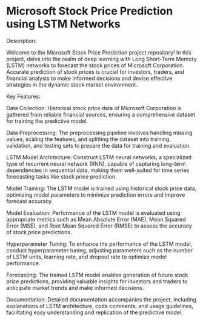 # Microsoft Stock Price Prediction using LSTM Networks

Description:

Welcome to the Microsoft Stock Price Prediction project repository! In this project, delve into the realm of deep learning with Long Short-Term Memory (LSTM) networks to forecast the stock prices of Microsoft Corporation. Accurate prediction of stock prices is crucial for investors, traders, and financial analysts to make informed decisions and devise effective strategies in the dynamic stock market environment.

Key Features:

Data Collection: Historical stock price data of Microsoft Corporation is gathered from reliable financial sources, ensuring a comprehensive dataset for training the predictive model.

Data Preprocessing: The preprocessing pipeline involves handling missing values, scaling the features, and splitting the dataset into training, validation, and testing sets to prepare the data for training and evaluation.

LSTM Model Architecture: Construct LSTM neural networks, a specialized type of recurrent neural network (RNN), capable of capturing long-term dependencies in sequential data, making them well-suited for time series forecasting tasks like stock price prediction.

Model Training: The LSTM model is trained using historical stock price data, optimizing model parameters to minimize prediction errors and improve forecast accuracy.

Model Evaluation: Performance of the LSTM model is evaluated using appropriate metrics such as Mean Absolute Error (MAE), Mean Squared Error (MSE), and Root Mean Squared Error (RMSE) to assess the accuracy of stock price predictions.

Hyperparameter Tuning: To enhance the performance of the LSTM model, conduct hyperparameter tuning, adjusting parameters such as the number of LSTM units, learning rate, and dropout rate to optimize model performance.

Forecasting: The trained LSTM model enables generation of future stock price predictions, providing valuable insights for investors and traders to anticipate market trends and make informed decisions.

Documentation: Detailed documentation accompanies the project, including explanations of LSTM architecture, code comments, and usage guidelines, facilitating easy understanding and replication of the predictive model.
